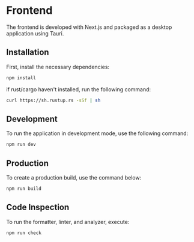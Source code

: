 # Frontend
The frontend is developed with Next.js and packaged as a desktop application using Tauri.

## Installation
First, install the necessary dependencies:
```zsh
npm install
```

if rust/cargo haven't installed, run the following command:
```zsh
curl https://sh.rustup.rs -sSf | sh
```
## Development
To run the application in development mode, use the following command:
```zsh
npm run dev
```

## Production
To create a production build, use the command below:
```zsh
npm run build
```

## Code Inspection
To run the formatter, linter, and analyzer, execute:
```zsh
npm run check
```
